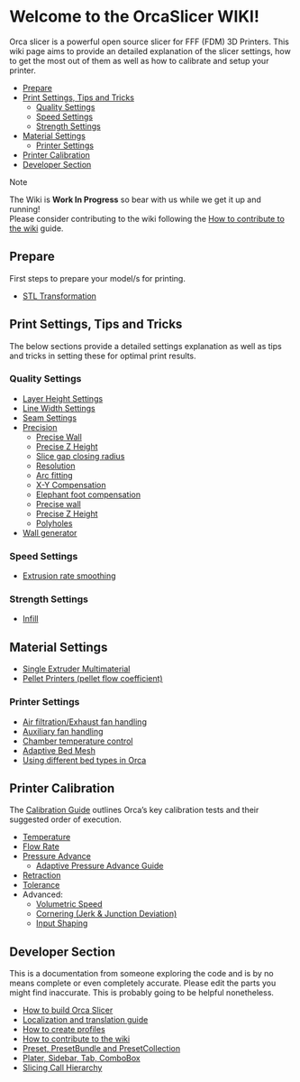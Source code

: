 # Welcome to the OrcaSlicer WIKI!

Orca slicer is a powerful open source slicer for FFF (FDM) 3D Printers. This wiki page aims to provide an detailed explanation of the slicer settings, how to get the most out of them as well as how to calibrate and setup your printer.

- [Prepare](#prepare)
- [Print Settings, Tips and Tricks](#print-settings-tips-and-tricks)
  - [Quality Settings](#quality-settings)
  - [Speed Settings](#speed-settings)
  - [Strength Settings](#strength-settings)
- [Material Settings](#material-settings)
  - [Printer Settings](#printer-settings)
- [Printer Calibration](#printer-calibration)
- [Developer Section](#developer-section)

> [!NOTE]
> The Wiki is **Work In Progress** so bear with us while we get it up and running!  
> Please consider contributing to the wiki following the [How to contribute to the wiki](How-to-wiki) guide.

## Prepare

First steps to prepare your model/s for printing.

- [STL Transformation](stl-transformation)

## Print Settings, Tips and Tricks

The below sections provide a detailed settings explanation as well as tips and tricks in setting these for optimal print results.

### Quality Settings

- [Layer Height Settings](quality_settings_layer_height)
- [Line Width Settings](quality_settings_line_width)
- [Seam Settings](quality_settings_seam)
- [Precision](quality_settings_precision)
  - [Precise Wall](quality_settings_precision#precise-wall)
  - [Precise Z Height](quality_settings_precision#precise-z-height)
  - [Slice gap closing radius](quality_settings_precision#slice-gap-closing-radius)
  - [Resolution](quality_settings_precision#resolution)
  - [Arc fitting](quality_settings_precision#arc-fitting)
  - [X-Y Compensation](quality_settings_precision#x-y-compensation)
  - [Elephant foot compensation](quality_settings_precision#elephant-foot-compensation)
  - [Precise wall](quality_settings_precision#precise-wall)
  - [Precise Z Height](quality_settings_precision#precise-z-height)
  - [Polyholes](quality_settings_precision#polyholes)
- [Wall generator](quality_settings_wall_generator)

### Speed Settings

- [Extrusion rate smoothing](speed_extrusion_rate_smoothing)

### Strength Settings

- [Infill](strength_settings_infill)

## Material Settings

- [Single Extruder Multimaterial](semm)
- [Pellet Printers (pellet flow coefficient)](pellet-flow-coefficient)

### Printer Settings

- [Air filtration/Exhaust fan handling](air-filtration)
- [Auxiliary fan handling](Auxiliary-fan)
- [Chamber temperature control](chamber-temperature)
- [Adaptive Bed Mesh](adaptive-bed-mesh)
- [Using different bed types in Orca](bed-types)

## Printer Calibration

The [Calibration Guide](Calibration) outlines Orca’s key calibration tests and their suggested order of execution.

- [Temperature](temp-calib)
- [Flow Rate](flow-rate-calib)
- [Pressure Advance](pressure-advance-calib)
  - [Adaptive Pressure Advance Guide](adaptive-pressure-advance-calib)
- [Retraction](retraction-calib)
- [Tolerance](tolerance-calib)
- Advanced:
  - [Volumetric Speed](volumetric-speed-calib)
  - [Cornering (Jerk & Junction Deviation)](cornering-calib)
  - [Input Shaping](input-shaping-calib)

## Developer Section

This is a documentation from someone exploring the code and is by no means complete or even completely accurate. Please edit the parts you might find inaccurate. This is probably going to be helpful nonetheless.

- [How to build Orca Slicer](How-to-build)
- [Localization and translation guide](Localization_guide)
- [How to create profiles](How-to-create-profiles)
- [How to contribute to the wiki](How-to-wiki)
- [Preset, PresetBundle and PresetCollection](Preset-and-bundle)
- [Plater, Sidebar, Tab, ComboBox](plater-sidebar-tab-combobox)
- [Slicing Call Hierarchy](slicing-hierarchy)
